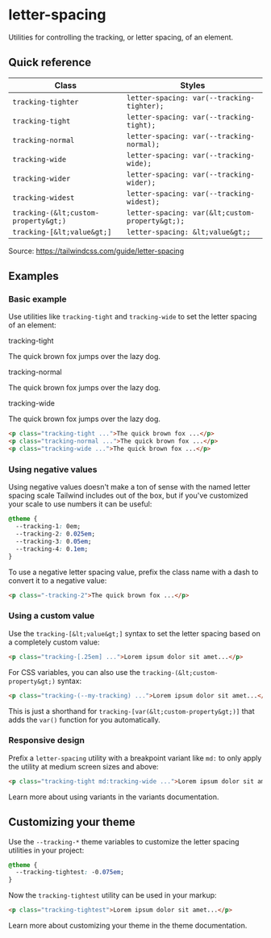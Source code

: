 # letter-spacing

Utilities for controlling the tracking, or letter spacing, of an element.

## Quick reference

| Class               | Styles                               |
|---------------------|--------------------------------------|
| `tracking-tighter`  | `letter-spacing: var(--tracking-tighter);` |
| `tracking-tight`    | `letter-spacing: var(--tracking-tight);`   |
| `tracking-normal`   | `letter-spacing: var(--tracking-normal);`  |
| `tracking-wide`     | `letter-spacing: var(--tracking-wide);`    |
| `tracking-wider`    | `letter-spacing: var(--tracking-wider);`   |
| `tracking-widest`   | `letter-spacing: var(--tracking-widest);`  |
| `tracking-(&lt;custom-property&gt;)` | `letter-spacing: var(&lt;custom-property&gt;);` |
| `tracking-[&lt;value&gt;]` | `letter-spacing: &lt;value&gt;;`                |

Source: https://tailwindcss.com/guide/letter-spacing

## Examples

### Basic example

Use utilities like `tracking-tight` and `tracking-wide` to set the letter spacing of an element:

tracking-tight

The quick brown fox jumps over the lazy dog.

tracking-normal

The quick brown fox jumps over the lazy dog.

tracking-wide

The quick brown fox jumps over the lazy dog.

```html
<p class="tracking-tight ...">The quick brown fox ...</p>
<p class="tracking-normal ...">The quick brown fox ...</p>
<p class="tracking-wide ...">The quick brown fox ...</p>
```

### Using negative values

Using negative values doesn't make a ton of sense with the named letter spacing scale Tailwind includes out of the box, but if you've customized your scale to use numbers it can be useful:

```css
@theme {
  --tracking-1: 0em;
  --tracking-2: 0.025em;
  --tracking-3: 0.05em;
  --tracking-4: 0.1em;
}
```

To use a negative letter spacing value, prefix the class name with a dash to convert it to a negative value:

```html
<p class="-tracking-2">The quick brown fox ...</p>
```

### Using a custom value

Use the `tracking-[&lt;value&gt;]` syntax to set the letter spacing based on a completely custom value:

```html
<p class="tracking-[.25em] ...">Lorem ipsum dolor sit amet...</p>
```

For CSS variables, you can also use the `tracking-(&lt;custom-property&gt;)` syntax:

```html
<p class="tracking-(--my-tracking) ...">Lorem ipsum dolor sit amet...</p>
```

This is just a shorthand for `tracking-[var(&lt;custom-property&gt;)]` that adds the `var()` function for you automatically.

### Responsive design

Prefix a `letter-spacing` utility with a breakpoint variant like `md:` to only apply the utility at medium screen sizes and above:

```html
<p class="tracking-tight md:tracking-wide ...">Lorem ipsum dolor sit amet...</p>
```

Learn more about using variants in the variants documentation.

## Customizing your theme

Use the `--tracking-*` theme variables to customize the letter spacing utilities in your project:

```css
@theme {
  --tracking-tightest: -0.075em;
}
```

Now the `tracking-tightest` utility can be used in your markup:

```html
<p class="tracking-tightest">Lorem ipsum dolor sit amet...</p>
```

Learn more about customizing your theme in the theme documentation.
